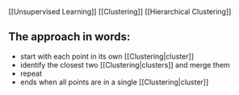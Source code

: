 [[Unsupervised Learning]] [[Clustering]] [[Hierarchical Clustering]]

## The approach in words:
- start with each point in its own [[Clustering|cluster]]
- identify the closest two [[Clustering|clusters]] and merge them
- repeat
- ends when all points are in a single [[Clustering|cluster]]

